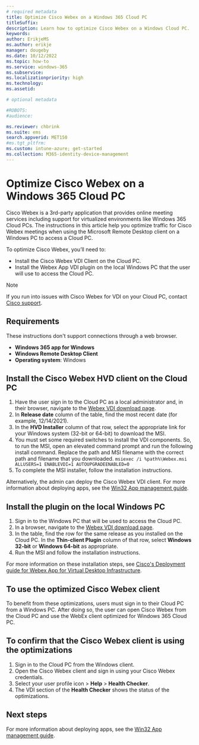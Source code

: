 ```yaml
---
# required metadata
title: Optimize Cisco Webex on a Windows 365 Cloud PC
titleSuffix:
description: Learn how to optimize Cisco Webex on a Windows Cloud PC.
keywords:
author: ErikjeMS  
ms.author: erikje
manager: dougeby
ms.date: 10/12/2022
ms.topic: how-to
ms.service: windows-365
ms.subservice:
ms.localizationpriority: high
ms.technology:
ms.assetid: 

# optional metadata

#ROBOTS:
#audience:

ms.reviewer: chbrink
ms.suite: ems
search.appverid: MET150
#ms.tgt_pltfrm:
ms.custom: intune-azure; get-started
ms.collection: M365-identity-device-management
---
```


# Optimize Cisco Webex on a Windows 365 Cloud PC

Cisco Webex is a 3rd-party application that provides online meeting services including support for virtualized environments like Windows 365 Cloud PCs. The instructions in this article help you optimize traffic for Cisco Webex meetings when using the Microsoft Remote Desktop client on a Windows PC to access a Cloud PC.

To optimize Cisco Webex, you’ll need to:

- Install the Cisco Webex VDI Client on the Cloud PC.
- Install the Webex App VDI plugin on the local Windows PC that the user will use to access the Cloud PC.

> [!NOTE]  
> If you run into issues with Cisco Webex for VDI on your Cloud PC, contact [Cisco support](https://help.webex.com/contact).

## Requirements

These instructions don't support connections through a web browser.

- **Windows 365 app for Windows**
- **Windows Remote Desktop Client**
- **Operating system**: Windows

## Install the Cisco Webex HVD client on the Cloud PC

1. Have the user sign in to the Cloud PC as a local administrator and, in their browser, navigate to the [Webex VDI download page](https://www.webex.com/downloads/teams-vdi.html).
2. In **Release date** column of the table, find the most recent date (for example, 12/14/2021).
3. In the **HVD Installer** column of that row, select the appropriate link for your Windows system (32-bit or 64-bit) to download the MSI.
4. You must set some required switches to install the VDI components. So, to run the MSI, open an elevated command prompt and run the following install command. Replace the path and MSI filename with the correct path and filename that you downloaded.
    `msiexec /i %path%\Webex.msi ALLUSERS=1 ENABLEVDI=1 AUTOUPGRADEENABLED=0`
5. To complete the MSI installer, follow the installation instructions.

Alternatively, the admin can deploy the Cisco Webex VDI client. For more information about deploying apps, see the [Win32 App management guide](/mem/intune/apps/apps-win32-app-management).

## Install the plugin on the local Windows PC

1. Sign in to the Windows PC that will be used to access the Cloud PC.
2. In a browser, navigate to the [Webex VDI download page](https://www.webex.com/downloads/teams-vdi.html).
3. In the table, find the row for the same release as you installed on the Cloud PC. In the **Thin-client Plugin** column of that row, select **Windows 32-bit** or **Windows 64-bit** as appropriate.
4. Run the MSI and follow the installation instructions.

For more information on these installation steps, see [Cisco's Deployment guide for Webex App for Virtual Desktop Infrastructure](https://www.cisco.com/c/en/us/td/docs/voice_ip_comm/cloudCollaboration/wbxt/vdi/wbx-vdi-deployment-guide/wbx-teams-vdi-deployment_chapter_010.html).

## To use the optimized Cisco Webex client

To benefit from these optimizations, users must sign in to their Cloud PC from a Windows PC. After doing so, the user can open Cisco Webex from the Cloud PC and use the WebEx client optimized for Windows 365 Cloud PC.

## To confirm that the Cisco Webex client is using the optimizations

1. Sign in to the Cloud PC from the Windows client.
2. Open the Cisco Webex client and sign in using your Cisco Webex credentials.
3. Select your user profile icon > **Help** > **Health Checker**.
4. The VDI section of the **Health Checker** shows the status of the optimizations.

## Next steps

For more information about deploying apps, see the [Win32 App management guide](/mem/intune/apps/apps-win32-app-management).
